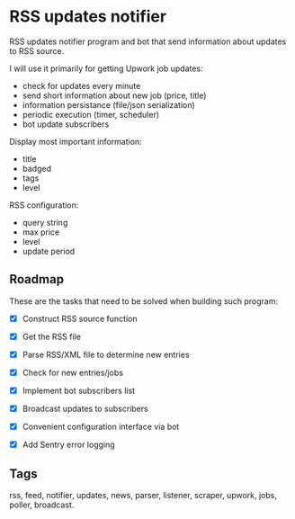 # RSS updates notifier

RSS updates notifier program and bot that send information about updates to RSS source.

I will use it primarily for getting Upwork job updates:

- check for updates every minute
- send short information about new job (price, title)
- information persistance (file/json serialization)
- periodic execution (timer, scheduler)
- bot update subscribers

Display most important information:

- title
- badged
- tags
- level

RSS configuration:

- query string
- max price
- level
- update period

## Roadmap

These are the tasks that need to be solved when building such program:

- [x] Construct RSS source function

- [x] Get the RSS file

- [x] Parse RSS/XML file to determine new entries

- [x] Check for new entries/jobs

- [x] Implement bot subscribers list

- [x] Broadcast updates to subscribers

- [x] Convenient configuration interface via bot

- [x] Add Sentry error logging

## Tags

rss, feed, notifier, updates, news, parser, listener, scraper, upwork, jobs, poller, broadcast.
